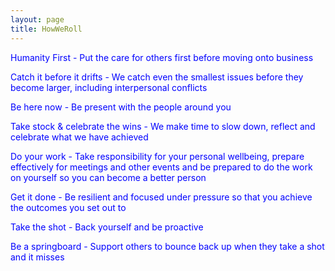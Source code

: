 ```yaml
---
layout: page
title: HowWeRoll
---
```


<p><span style="color:blue">Humanity First - Put the care for others first before moving onto business </span></p>
<p><span style="color:blue">Catch it before it drifts - We catch even the smallest issues before they become larger, including interpersonal conflicts</span></p>
<p><span style="color:blue">Be here now - Be present with the people around you</span></p>
<p><span style="color:blue">Take stock &amp; celebrate the wins - We make time to slow down, reflect and celebrate what we have achieved </span></p>
<p><span style="color:blue">Do your work - Take responsibility for your personal wellbeing, prepare effectively for meetings and other events and be prepared to do the work on yourself so you can become a better person </span></p>
<p><span style="color:blue">Get it done - Be resilient and focused under pressure so that you achieve the outcomes you set out to</span></p>
<p><span style="color:blue">Take the shot - Back yourself and be proactive</span></p>
<p><span style="color:blue">Be a springboard - Support others to bounce back up when they take a shot and it misses</span></p>


